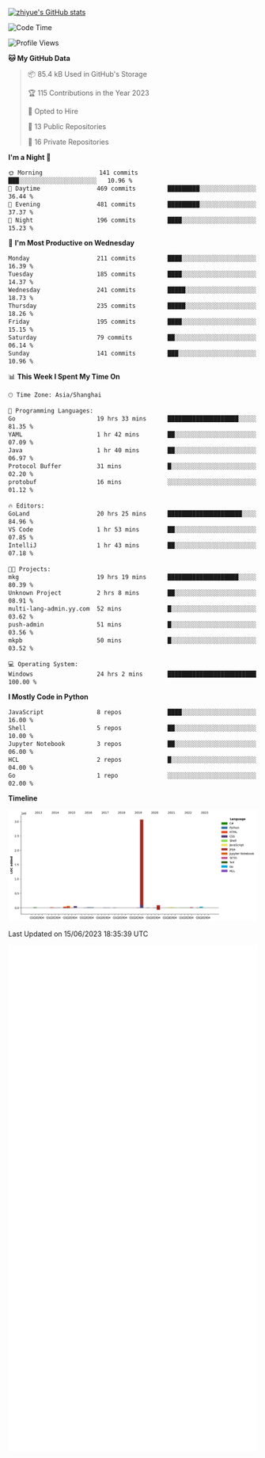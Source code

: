 
[![zhiyue's GitHub stats](https://github-readme-stats.vercel.app/api?username=zhiyue)](https://github.com/anuraghazra/github-readme-stats&&show_icons=true)

<!--START_SECTION:waka-->
![Code Time](http://img.shields.io/badge/Code%20Time-1%2C295%20hrs%2015%20mins-blue)

![Profile Views](http://img.shields.io/badge/Profile%20Views-1-blue)

**🐱 My GitHub Data** 

> 📦 85.4 kB Used in GitHub's Storage 
 > 
> 🏆 115 Contributions in the Year 2023
 > 
> 💼 Opted to Hire
 > 
> 📜 13 Public Repositories 
 > 
> 🔑 16 Private Repositories 
 > 
**I'm a Night 🦉** 

```text
🌞 Morning                141 commits         ███░░░░░░░░░░░░░░░░░░░░░░   10.96 % 
🌆 Daytime                469 commits         █████████░░░░░░░░░░░░░░░░   36.44 % 
🌃 Evening                481 commits         █████████░░░░░░░░░░░░░░░░   37.37 % 
🌙 Night                  196 commits         ████░░░░░░░░░░░░░░░░░░░░░   15.23 % 
```
📅 **I'm Most Productive on Wednesday** 

```text
Monday                   211 commits         ████░░░░░░░░░░░░░░░░░░░░░   16.39 % 
Tuesday                  185 commits         ████░░░░░░░░░░░░░░░░░░░░░   14.37 % 
Wednesday                241 commits         █████░░░░░░░░░░░░░░░░░░░░   18.73 % 
Thursday                 235 commits         █████░░░░░░░░░░░░░░░░░░░░   18.26 % 
Friday                   195 commits         ████░░░░░░░░░░░░░░░░░░░░░   15.15 % 
Saturday                 79 commits          ██░░░░░░░░░░░░░░░░░░░░░░░   06.14 % 
Sunday                   141 commits         ███░░░░░░░░░░░░░░░░░░░░░░   10.96 % 
```


📊 **This Week I Spent My Time On** 

```text
🕑︎ Time Zone: Asia/Shanghai

💬 Programming Languages: 
Go                       19 hrs 33 mins      ████████████████████░░░░░   81.35 % 
YAML                     1 hr 42 mins        ██░░░░░░░░░░░░░░░░░░░░░░░   07.09 % 
Java                     1 hr 40 mins        ██░░░░░░░░░░░░░░░░░░░░░░░   06.97 % 
Protocol Buffer          31 mins             █░░░░░░░░░░░░░░░░░░░░░░░░   02.20 % 
protobuf                 16 mins             ░░░░░░░░░░░░░░░░░░░░░░░░░   01.12 % 

🔥 Editors: 
GoLand                   20 hrs 25 mins      █████████████████████░░░░   84.96 % 
VS Code                  1 hr 53 mins        ██░░░░░░░░░░░░░░░░░░░░░░░   07.85 % 
IntelliJ                 1 hr 43 mins        ██░░░░░░░░░░░░░░░░░░░░░░░   07.18 % 

🐱‍💻 Projects: 
mkg                      19 hrs 19 mins      ████████████████████░░░░░   80.39 % 
Unknown Project          2 hrs 8 mins        ██░░░░░░░░░░░░░░░░░░░░░░░   08.91 % 
multi-lang-admin.yy.com  52 mins             █░░░░░░░░░░░░░░░░░░░░░░░░   03.62 % 
push-admin               51 mins             █░░░░░░░░░░░░░░░░░░░░░░░░   03.56 % 
mkpb                     50 mins             █░░░░░░░░░░░░░░░░░░░░░░░░   03.52 % 

💻 Operating System: 
Windows                  24 hrs 2 mins       █████████████████████████   100.00 % 
```

**I Mostly Code in Python** 

```text
JavaScript               8 repos             ████░░░░░░░░░░░░░░░░░░░░░   16.00 % 
Shell                    5 repos             ██░░░░░░░░░░░░░░░░░░░░░░░   10.00 % 
Jupyter Notebook         3 repos             ██░░░░░░░░░░░░░░░░░░░░░░░   06.00 % 
HCL                      2 repos             █░░░░░░░░░░░░░░░░░░░░░░░░   04.00 % 
Go                       1 repo              ░░░░░░░░░░░░░░░░░░░░░░░░░   02.00 % 
```



**Timeline**

![Lines of Code chart](https://raw.githubusercontent.com/zhiyue/zhiyue/main/assets/bar_graph.png)


 Last Updated on 15/06/2023 18:35:39 UTC
<!--END_SECTION:waka-->

<!-- [![Top Langs](https://github-readme-stats.vercel.app/api/top-langs/?username=zhiyue)](https://github.com/anuraghazra/github-readme-stats) -->

![](./github-metrics.svg)

